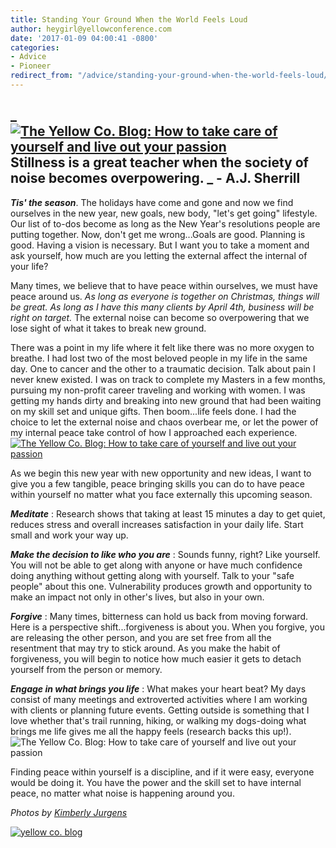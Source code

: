 ```yaml
---
title: Standing Your Ground When the World Feels Loud
author: heygirl@yellowconference.com
date: '2017-01-09 04:00:41 -0800'
categories:
- Advice
- Pioneer
redirect_from: "/advice/standing-your-ground-when-the-world-feels-loud/"
---
```


## _[![The Yellow Co. Blog: How to take care of yourself and live out your passion](http://yellowconference.com/wp-content/uploads/2017/01/k4.jpg)](http://yellowconference.com/wp-content/uploads/2017/01/k4.jpg)Stillness is a great teacher when the society of noise becomes overpowering. _ - A.J. Sherrill

_**Tis' the season**_. The holidays have come and gone and now we find ourselves in the new year, new goals, new body, "let's get going" lifestyle. Our list of to-dos become as long as the New Year's resolutions people are putting together. Now, don't get me wrong...Goals are good. Planning is good. Having a vision is necessary. But I want you to take a moment and ask yourself, how much are you letting the external affect the internal of your life?

Many times, we believe that to have peace within ourselves, we must have peace around us. _As long as everyone is together on Christmas, things will be great. As long as I have this many clients by April 4th, business will be right on target._ The external noise can become so overpowering that we lose sight of what it takes to break new ground.

There was a point in my life where it felt like there was no more oxygen to breathe. I had lost two of the most beloved people in my life in the same day. One to cancer and the other to a traumatic decision. Talk about pain I never knew existed. I was on track to complete my Masters in a few months, pursuing my non-profit career traveling and working with women. I was getting my hands dirty and breaking into new ground that had been waiting on my skill set and unique gifts. Then boom...life feels done. I had the choice to let the external noise and chaos overbear me, or let the power of my internal peace take control of how I approached each experience.[![The Yellow Co. Blog: How to take care of yourself and live out your passion](http://yellowconference.com/wp-content/uploads/2017/01/k8.jpg)](http://yellowconference.com/wp-content/uploads/2017/01/k8.jpg)

As we begin this new year with new opportunity and new ideas, I want to give you a few tangible, peace bringing skills you can do to have peace within yourself no matter what you face externally this upcoming season.

**_Meditate_** : Research shows that taking at least 15 minutes a day to get quiet, reduces stress and overall increases satisfaction in your daily life. Start small and work your way up. 

**_Make the decision to like who you are_** : Sounds funny, right? Like yourself. You will not be able to get along with anyone or have much confidence doing anything without getting along with yourself. Talk to your "safe people" about this one. Vulnerability produces growth and opportunity to make an impact not only in other's lives, but also in your own.

**_Forgive_** : Many times, bitterness can hold us back from moving forward. Here is a perspective shift...forgiveness is about you. When you forgive, you are releasing the other person, and you are set free from all the resentment that may try to stick around. As you make the habit of forgiveness, you will begin to notice how much easier it gets to detach yourself from the person or memory.[  
](http://yellowconference.com/wp-content/uploads/2017/01/k9.jpg)

**_Engage in what brings you life_** : What makes your heart beat? My days consist of many meetings and extroverted activities where I am working with clients or planning future events. Getting outside is something that I love whether that's trail running, hiking, or walking my dogs-doing what brings me life gives me all the happy feels (research backs this up!).![The Yellow Co. Blog: How to take care of yourself and live out your passion](http://yellowconference.com/wp-content/uploads/2017/01/k9.jpg)

Finding peace within yourself is a discipline, and if it were easy, everyone would be doing it. You have the power and the skill set to have internal peace, no matter what noise is happening around you.

_Photos by [Kimberly Jurgens](http://eclecticstateofmind.com/)_

[![yellow co. blog](http://yellowconference.com/wp-content/uploads/2015/12/kristitriplett.jpg)](https://endearingtraveler.wordpress.com/)
